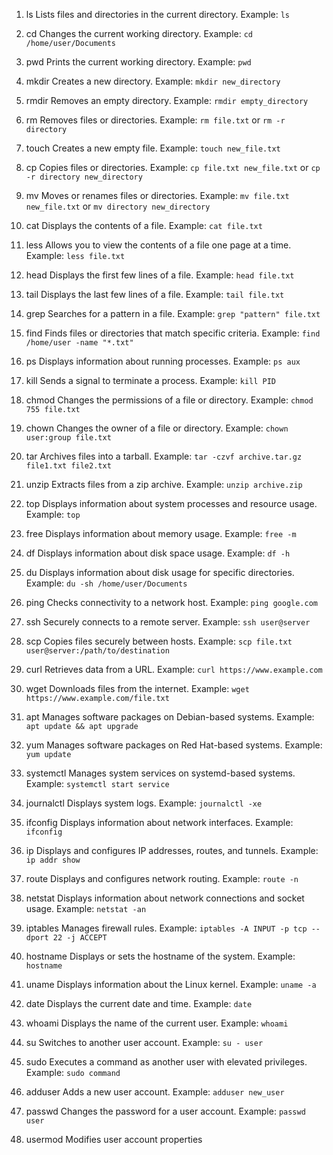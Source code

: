 1. ls
Lists files and directories in the current directory.
Example: `ls`

2. cd
Changes the current working directory.
Example: `cd /home/user/Documents`

3. pwd
Prints the current working directory.
Example: `pwd`

4. mkdir
Creates a new directory.
Example: `mkdir new_directory`

5. rmdir
Removes an empty directory.
Example: `rmdir empty_directory`

6. rm
Removes files or directories.
Example: `rm file.txt` or `rm -r directory`

7. touch
Creates a new empty file.
Example: `touch new_file.txt`

8. cp
Copies files or directories.
Example: `cp file.txt new_file.txt` or `cp -r directory new_directory`

9. mv
Moves or renames files or directories.
Example: `mv file.txt new_file.txt` or `mv directory new_directory`

10. cat
Displays the contents of a file.
Example: `cat file.txt`

11. less
Allows you to view the contents of a file one page at a time.
Example: `less file.txt`

12. head
Displays the first few lines of a file.
Example: `head file.txt`

13. tail
Displays the last few lines of a file.
Example: `tail file.txt`

14. grep
Searches for a pattern in a file.
Example: `grep "pattern" file.txt`

15. find
Finds files or directories that match specific criteria.
Example: `find /home/user -name "*.txt"`

16. ps
Displays information about running processes.
Example: `ps aux`

17. kill
Sends a signal to terminate a process.
Example: `kill PID`

18. chmod
Changes the permissions of a file or directory.
Example: `chmod 755 file.txt`

19. chown
Changes the owner of a file or directory.
Example: `chown user:group file.txt`

20. tar
Archives files into a tarball.
Example: `tar -czvf archive.tar.gz file1.txt file2.txt`

21. unzip
Extracts files from a zip archive.
Example: `unzip archive.zip`

22. top
Displays information about system processes and resource usage.
Example: `top`

23. free
Displays information about memory usage.
Example: `free -m`

24. df
Displays information about disk space usage.
Example: `df -h`

25. du
Displays information about disk usage for specific directories.
Example: `du -sh /home/user/Documents`

26. ping
Checks connectivity to a network host.
Example: `ping google.com`

27. ssh
Securely connects to a remote server.
Example: `ssh user@server`

28. scp
Copies files securely between hosts.
Example: `scp file.txt user@server:/path/to/destination`

29. curl
Retrieves data from a URL.
Example: `curl https://www.example.com`

30. wget
Downloads files from the internet.
Example: `wget https://www.example.com/file.txt`

31. apt
Manages software packages on Debian-based systems.
Example: `apt update && apt upgrade`

32. yum
Manages software packages on Red Hat-based systems.
Example: `yum update`

33. systemctl
Manages system services on systemd-based systems.
Example: `systemctl start service`

34. journalctl
Displays system logs.
Example: `journalctl -xe`

35. ifconfig
Displays information about network interfaces.
Example: `ifconfig`

36. ip
Displays and configures IP addresses, routes, and tunnels.
Example: `ip addr show`

37. route
Displays and configures network routing.
Example: `route -n`

38. netstat
Displays information about network connections and socket usage.
Example: `netstat -an`

39. iptables
Manages firewall rules.
Example: `iptables -A INPUT -p tcp --dport 22 -j ACCEPT`

40. hostname
Displays or sets the hostname of the system.
Example: `hostname`

41. uname
Displays information about the Linux kernel.
Example: `uname -a`

42. date
Displays the current date and time.
Example: `date`

43. whoami
Displays the name of the current user.
Example: `whoami`

44. su
Switches to another user account.
Example: `su - user`

45. sudo
Executes a command as another user with elevated privileges.
Example: `sudo command`

46. adduser
Adds a new user account.
Example: `adduser new_user`

47. passwd
Changes the password for a user account.
Example: `passwd user`

48. usermod
Modifies user account properties


